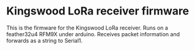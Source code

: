 # Kingswood LoRa receiver firmware

This is the firmware for the Kingswood LoRa receiver. Runs on a feather32u4 RFM9X under arduino. Receives packet information and forwards as a string to Serial1.


